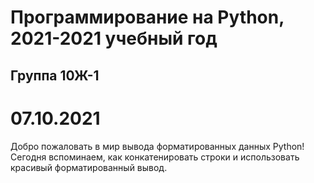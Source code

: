 # Программирование на Python, 2021-2021 учебный год
## Группа 10Ж-1

# 07.10.2021
Добро пожаловать в мир вывода форматированных данных Python!
Сегодня вспоминаем, как конкатенировать строки и использовать красивый форматированный вывод.

